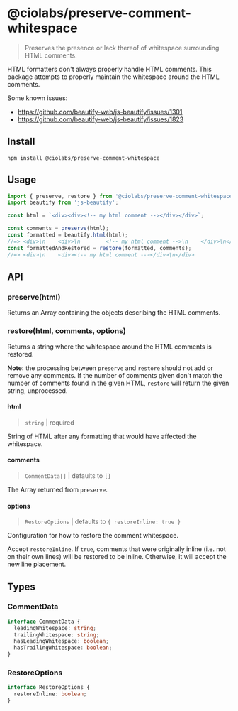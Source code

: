 # @ciolabs/preserve-comment-whitespace

> Preserves the presence or lack thereof of whitespace surrounding HTML comments.

HTML formatters don't always properly handle HTML comments. This package attempts to properly maintain the whitespace around the HTML comments.

Some known issues:

- https://github.com/beautify-web/js-beautify/issues/1301
- https://github.com/beautify-web/js-beautify/issues/1823

## Install

```
npm install @ciolabs/preserve-comment-whitespace
```

## Usage

```js
import { preserve, restore } from '@ciolabs/preserve-comment-whitespace';
import beautify from 'js-beautify';

const html = `<div><div><!-- my html comment --></div></div>`;

const comments = preserve(html);
const formatted = beautify.html(html);
//=> <div>\n    <div>\n        <!-- my html comment -->\n    </div>\n</div>
const formattedAndRestored = restore(formatted, comments);
//=> <div>\n    <div><!-- my html comment --></div>\n</div>
```

## API

### preserve(html)

Returns an Array containing the objects describing the HTML comments.

### restore(html, comments, options)

Returns a string where the whitespace around the HTML comments is restored.

**Note:** the processing between `preserve` and `restore` should not add or remove any comments. If the number of comments given don't match the number of comments found in the given HTML, `restore` will return the given string, unprocessed.

#### html

> `string` | required

String of HTML after any formatting that would have affected the whitespace.

#### comments

> `CommentData[]` | defaults to `[]`

The Array returned from `preserve`.

#### options

> `RestoreOptions` | defaults to `{ restoreInline: true }`

Configuration for how to restore the comment whitespace.

Accept `restoreInline`. If `true`, comments that were originally inline (i.e. not on their own lines) will be restored to be inline. Otherwise, it will accept the new line placement.

## Types

### CommentData

```typescript
interface CommentData {
  leadingWhitespace: string;
  trailingWhitespace: string;
  hasLeadingWhitespace: boolean;
  hasTrailingWhitespace: boolean;
}
```

### RestoreOptions

```typescript
interface RestoreOptions {
  restoreInline: boolean;
}
```
